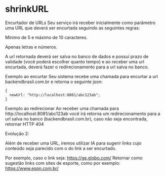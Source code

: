 # shrinkURL

Encurtador de URLs
Seu serviço irá receber inicialmente como parâmetro uma URL que deverá ser encurtada seguindo as seguintes regras:

Mínimo de 5 e máximo de 10 caracteres.

Apenas letras e números.

A url retornada deverá ser salva no banco de dados e possui prazo de validade (você poderá escolher quanto tempo) e ao receber uma url encurtada, deverá fazer o redirecionamento para a url salva no banco.

Exemplo ao encurtar
Seu sistema recebe uma chamada para encurtar a url backendbrasil.com.br e retorna o seguinte json:
```
{ 
  newUrl: "http://localhost:8081/abc123ab";
} 
```

Exemplo ao redirecionar
Ao receber uma chamada para http://localhost:8081/abc123ab você irá retorna um redirecionamento para a url salva no banco (backendbrasil.com.br), caso não seja encontrada, retornar HTTP 404

Evolução 2:

Além de receber uma URL, iremos utilizar IA para sugerir links cujo conteúdo seja parecido com o do link a ser encurtado.

Por exemplo, caso o link seja: https://ge.globo.com/
Retornar como sugestão links com sites de esporte, como por exemplo: https://www.espn.com.br/
